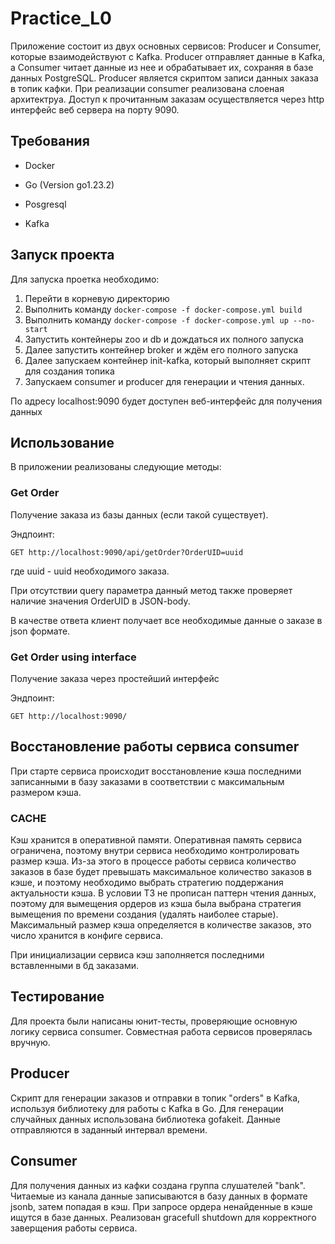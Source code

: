 # Practice_L0

Приложение состоит из двух основных сервисов: Producer и Consumer, которые взаимодействуют с Kafka. Producer отправляет данные в Kafka, а Consumer читает данные из нее и обрабатывает их, сохраняя в базе данных PostgreSQL. Producer является скриптом записи данных заказа в топик кафки. При реализации consumer реализована слоеная архитектруа. Доступ к прочитанным заказам осуществляется через http интерфейс веб сервера на порту 9090.

## Требования

* Docker

* Go (Version go1.23.2)

* Posgresql 

* Kafka

## Запуск проекта

Для запуска проетка необходимо: 
1. Перейти в корневую директорию
2. Выполнить команду `docker-compose -f docker-compose.yml build`
3. Выполнить команду `docker-compose -f docker-compose.yml up --no-start`
4. Запустить контейнеры zoo и db и дождаться их полного запуска
5. Далее запустить контейнер broker и ждём его полного запуска
6. Далее запускаем контейнер init-kafka, который выполняет скрипт для создания топика
7. Запускаем consumer и producer для генерации и чтения данных.

По адресу localhost:9090 будет доступен веб-интерфейс для получения данных

## Использование
В приложении реализованы следующие методы: 

### Get Order
Получение заказа из базы данных (если такой существует).

Эндпоинт:
```
GET http://localhost:9090/api/getOrder?OrderUID=uuid
```
где uuid - uuid необходимого заказа.

При отсутствии query параметра данный метод также проверяет наличие значения OrderUID в JSON-body. 

В качестве ответа клиент получает все необходимые данные о заказе в json формате.

### Get Order using interface
Получение заказа через простейший интерфейс

Эндпоинт:
```
GET http://localhost:9090/
```

## Восстановление работы сервиса consumer
При старте сервиса происходит восстановление кэша последними записанными в базу заказами в соответствии с максимальным размером кэша. 


### CACHE
Кэш хранится в оперативной памяти. Оперативная память сервиса ограничена, поэтому внутри сервиса необходимо контролировать размер кэша. Из-за этого в процессе работы сервиса количество заказов в базе будет превышать максимальное количество заказов в кэше, и поэтому необходимо выбрать стратегию поддержания актуальности кэша. В условии ТЗ не прописан паттерн чтения данных, поэтому для вымещения ордеров из кэша была выбрана стратегия вымещения по времени создания (удалять наиболее старые). Максимальный размер кэша определяется в количестве заказов, это число хранится в конфиге сервиса.

При инициализации сервиса кэш заполняется последними вставленными в бд заказами. 

## Тестирование
Для проекта были написаны юнит-тесты, проверяющие основную логику сервиса consumer. Совместная работа сервисов проверялась вручную.

## Producer 

Скрипт для генерации заказов и отправки в топик "orders" в Kafka, используя библиотеку для работы с Kafka в Go. Для генерации случайных данных использована библиотека gofakeit. Данные отправляются в заданный интервал времени.

## Consumer 

Для получения данных из кафки создана группа слушателей "bank". Читаемые из канала данные записываются в базу данных в формате jsonb, затем попадая в кэш. При запросе ордера ненайденные в кэше ищутся в базе данных. Реализован gracefull shutdown для корректного заверщения работы сервиса.

